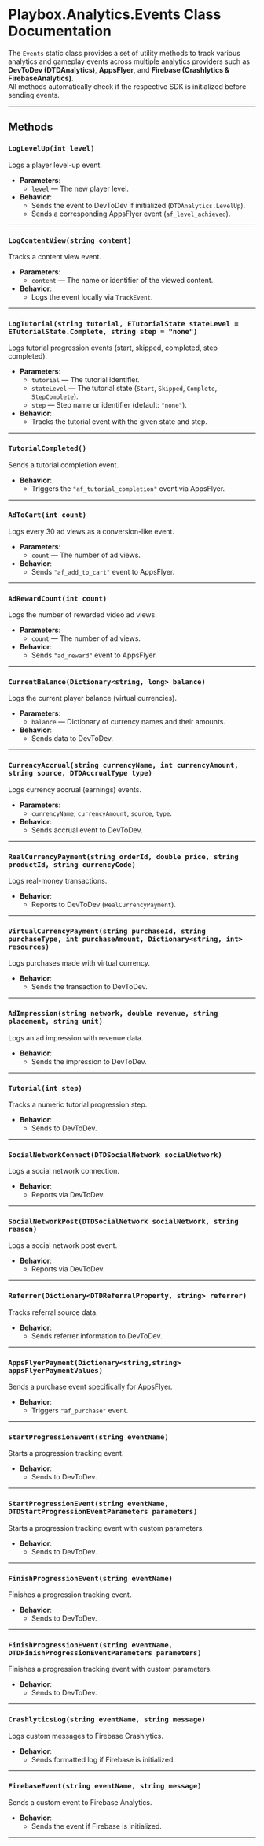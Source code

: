 # Playbox.Analytics.Events Class Documentation

The `Events` static class provides a set of utility methods to track various analytics and gameplay events across multiple analytics providers such as **DevToDev (DTDAnalytics)**, **AppsFlyer**, and **Firebase (Crashlytics & FirebaseAnalytics)**.  
All methods automatically check if the respective SDK is initialized before sending events.

---

## Methods

### `LogLevelUp(int level)`
Logs a player level-up event.
- **Parameters**:  
  - `level` — The new player level.  
- **Behavior**:  
  - Sends the event to DevToDev if initialized (`DTDAnalytics.LevelUp`).  
  - Sends a corresponding AppsFlyer event (`af_level_achieved`).

---

### `LogContentView(string content)`
Tracks a content view event.
- **Parameters**:  
  - `content` — The name or identifier of the viewed content.  
- **Behavior**:  
  - Logs the event locally via `TrackEvent`.

---

### `LogTutorial(string tutorial, ETutorialState stateLevel = ETutorialState.Complete, string step = "none")`
Logs tutorial progression events (start, skipped, completed, step completed).
- **Parameters**:  
  - `tutorial` — The tutorial identifier.  
  - `stateLevel` — The tutorial state (`Start`, `Skipped`, `Complete`, `StepComplete`).  
  - `step` — Step name or identifier (default: `"none"`).  
- **Behavior**:  
  - Tracks the tutorial event with the given state and step.

---

### `TutorialCompleted()`
Sends a tutorial completion event.
- **Behavior**:  
  - Triggers the `"af_tutorial_completion"` event via AppsFlyer.

---

### `AdToCart(int count)`
Logs every 30 ad views as a conversion-like event.
- **Parameters**:  
  - `count` — The number of ad views.  
- **Behavior**:  
  - Sends `"af_add_to_cart"` event to AppsFlyer.

---

### `AdRewardCount(int count)`
Logs the number of rewarded video ad views.
- **Parameters**:  
  - `count` — The number of ad views.  
- **Behavior**:  
  - Sends `"ad_reward"` event to AppsFlyer.

---

### `CurrentBalance(Dictionary<string, long> balance)`
Logs the current player balance (virtual currencies).
- **Parameters**:  
  - `balance` — Dictionary of currency names and their amounts.  
- **Behavior**:  
  - Sends data to DevToDev.

---

### `CurrencyAccrual(string currencyName, int currencyAmount, string source, DTDAccrualType type)`
Logs currency accrual (earnings) events.
- **Parameters**:  
  - `currencyName`, `currencyAmount`, `source`, `type`.  
- **Behavior**:  
  - Sends accrual event to DevToDev.

---

### `RealCurrencyPayment(string orderId, double price, string productId, string currencyCode)`
Logs real-money transactions.
- **Behavior**:  
  - Reports to DevToDev (`RealCurrencyPayment`).

---

### `VirtualCurrencyPayment(string purchaseId, string purchaseType, int purchaseAmount, Dictionary<string, int> resources)`
Logs purchases made with virtual currency.
- **Behavior**:  
  - Sends the transaction to DevToDev.

---

### `AdImpression(string network, double revenue, string placement, string unit)`
Logs an ad impression with revenue data.
- **Behavior**:  
  - Sends the impression to DevToDev.

---

### `Tutorial(int step)`
Tracks a numeric tutorial progression step.
- **Behavior**:  
  - Sends to DevToDev.

---

### `SocialNetworkConnect(DTDSocialNetwork socialNetwork)`
Logs a social network connection.
- **Behavior**:  
  - Reports via DevToDev.

---

### `SocialNetworkPost(DTDSocialNetwork socialNetwork, string reason)`
Logs a social network post event.
- **Behavior**:  
  - Reports via DevToDev.

---

### `Referrer(Dictionary<DTDReferralProperty, string> referrer)`
Tracks referral source data.
- **Behavior**:  
  - Sends referrer information to DevToDev.

---

### `AppsFlyerPayment(Dictionary<string,string> appsFlyerPaymentValues)`
Sends a purchase event specifically for AppsFlyer.
- **Behavior**:  
  - Triggers `"af_purchase"` event.

---

### `StartProgressionEvent(string eventName)`
Starts a progression tracking event.
- **Behavior**:  
  - Sends to DevToDev.

---

### `StartProgressionEvent(string eventName, DTDStartProgressionEventParameters parameters)`
Starts a progression tracking event with custom parameters.
- **Behavior**:  
  - Sends to DevToDev.

---

### `FinishProgressionEvent(string eventName)`
Finishes a progression tracking event.
- **Behavior**:  
  - Sends to DevToDev.

---

### `FinishProgressionEvent(string eventName, DTDFinishProgressionEventParameters parameters)`
Finishes a progression tracking event with custom parameters.
- **Behavior**:  
  - Sends to DevToDev.

---

### `CrashlyticsLog(string eventName, string message)`
Logs custom messages to Firebase Crashlytics.
- **Behavior**:  
  - Sends formatted log if Firebase is initialized.

---

### `FirebaseEvent(string eventName, string message)`
Sends a custom event to Firebase Analytics.
- **Behavior**:  
  - Sends the event if Firebase is initialized.

---
